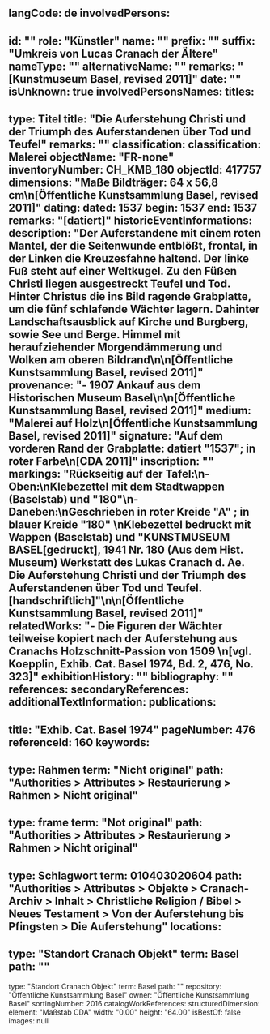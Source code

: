 langCode: de
involvedPersons: 
 - 
   id: ""
  role: "Künstler"
  name: ""
  prefix: ""
  suffix: "Umkreis von Lucas Cranach der Ältere"
  nameType: ""
  alternativeName: ""
  remarks: "[Kunstmuseum Basel, revised 2011]"
  date: ""
  isUnknown: true
involvedPersonsNames: 
titles: 
 - 
   type: Titel
  title: "Die Auferstehung Christi und der Triumph des Auferstandenen über Tod und Teufel"
  remarks: ""
classification: 
 classification: Malerei
objectName: "FR-none"
inventoryNumber: CH_KMB_180
objectId: 417757
dimensions: "Maße Bildträger: 64 x 56,8 cm\n[Öffentliche Kunstsammlung Basel, revised 2011]"
dating: 
 dated: 1537
 begin: 1537
 end: 1537
 remarks: "[datiert]"
 historicEventInformations: 
description: "Der Auferstandene mit einem roten Mantel, der die Seitenwunde entblößt, frontal, in der Linken die Kreuzesfahne haltend. Der linke Fuß steht auf einer Weltkugel. Zu den Füßen Christi liegen ausgestreckt Teufel und Tod. Hinter Christus die ins Bild ragende Grabplatte, um die fünf schlafende Wächter lagern. Dahinter Landschaftsausblick auf Kirche und Burgberg, sowie See und Berge. Himmel mit heraufziehender Morgendämmerung und Wolken am oberen Bildrand\n\n[Öffentliche Kunstsammlung Basel, revised 2011]"
provenance: "- 1907 Ankauf aus dem Historischen Museum Basel\n\n[Öffentliche Kunstsammlung Basel, revised 2011]"
medium: "Malerei auf Holz\n[Öffentliche Kunstsammlung Basel, revised 2011]"
signature: "Auf dem vorderen Rand der Grabplatte: datiert \"1537\"; in roter Farbe\n[CDA 2011]"
inscription: ""
markings: "Rückseitig auf der Tafel:\n- Oben:\nKlebezettel mit dem Stadtwappen (Baselstab) und \"180\"\n- Daneben:\nGeschrieben in roter Kreide \"A\" ; in blauer Kreide \"180\" \nKlebezettel bedruckt mit Wappen (Baselstab) und \"KUNSTMUSEUM BASEL[gedruckt], 1941 Nr. 180 (Aus dem Hist. Museum) Werkstatt des Lukas Cranach d. Ae. Die Auferstehung Christi und der Triumph des Auferstandenen über Tod und Teufel.[handschriftlich]\"\n\n[Öffentliche Kunstsammlung Basel, revised 2011]"
relatedWorks: "- Die Figuren der Wächter teilweise kopiert nach der Auferstehung aus Cranachs Holzschnitt-Passion von 1509 \n[vgl. Koepplin, Exhib. Cat. Basel 1974, Bd. 2, 476, No. 323]"
exhibitionHistory: ""
bibliography: ""
references: 
secondaryReferences: 
additionalTextInformation: 
publications: 
 - 
   title: "Exhib. Cat. Basel 1974"
  pageNumber: 476
  referenceId: 160
keywords: 
 - 
   type: Rahmen
  term: "Nicht original"
  path: "Authorities > Attributes > Restaurierung > Rahmen > Nicht original"
 - 
   type: frame
  term: "Not original"
  path: "Authorities > Attributes > Restaurierung > Rahmen > Nicht original"
 - 
   type: Schlagwort
  term: 010403020604
  path: "Authorities > Attributes > Objekte > Cranach-Archiv > Inhalt > Christliche Religion / Bibel > Neues Testament > Von der Auferstehung bis Pfingsten > Die Auferstehung"
locations: 
 - 
   type: "Standort Cranach Objekt"
  term: Basel
  path: ""
 - 
   type: "Standort Cranach Objekt"
  term: Basel
  path: ""
repository: "Öffentliche Kunstsammlung Basel"
owner: "Öffentliche Kunstsammlung Basel"
sortingNumber: 2016
catalogWorkReferences: 
structuredDimension: 
 element: "Maßstab CDA"
 width: "0.00"
 height: "64.00"
isBestOf: false
images: null